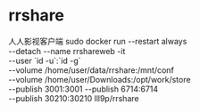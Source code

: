 # rrshare
人人影视客户端
sudo docker run --restart always \
--detach --name rrshareweb -it \
--user \`id -u\`:\`id -g\` \
--volume /home/user/data/rrshare:/mnt/conf \
--volume /home/user/Downloads:/opt/work/store \
--publish 3001:3001 --publish 6714:6714 \
--publish 30210:30210 lll9p/rrshare
